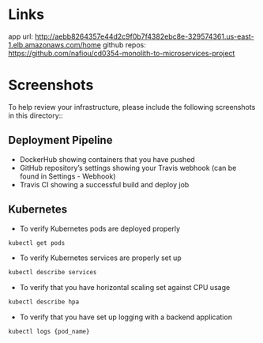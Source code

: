 # Links
app url: http://aebb8264357e44d2c9f0b7f4382ebc8e-329574361.us-east-1.elb.amazonaws.com/home
github repos: https://github.com/nafiou/cd0354-monolith-to-microservices-project
# Screenshots
To help review your infrastructure, please include the following screenshots in this directory::

## Deployment Pipeline
* DockerHub showing containers that you have pushed
* GitHub repository’s settings showing your Travis webhook (can be found in Settings - Webhook)
* Travis CI showing a successful build and deploy job

## Kubernetes
* To verify Kubernetes pods are deployed properly
```bash
kubectl get pods
```
* To verify Kubernetes services are properly set up
```bash
kubectl describe services
```
* To verify that you have horizontal scaling set against CPU usage
```bash
kubectl describe hpa
```
* To verify that you have set up logging with a backend application
```bash
kubectl logs {pod_name}
```
